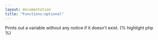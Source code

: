 ```yaml
---
layout: documentation
title: "Functions:optional"
---
```


Prints out a variable without any notice if it doesn't exist.
{% highlight php %}
<?php
optional(mixed $value)
{% endhighlight %}

* **value**: variable to print

## Example
{% highlight smarty %}
{optional $var}
{% endhighlight %}

## Output
{% highlight text %}
(nothing if $var isn't defined, but no warning either)
{% endhighlight %}